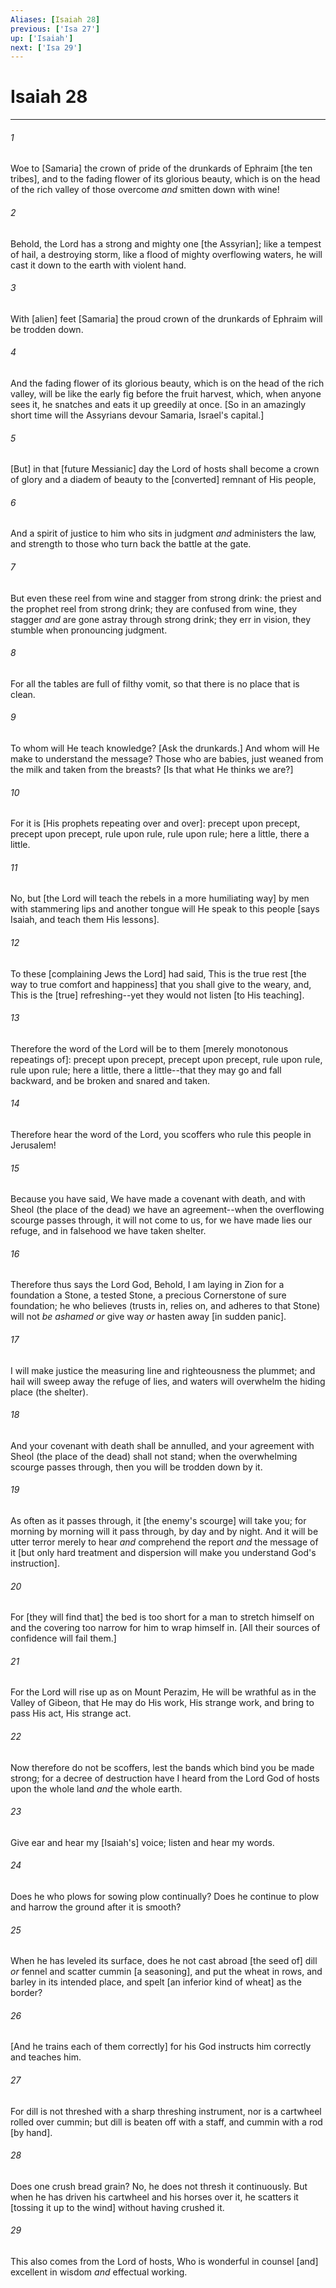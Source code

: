 ```yaml
---
Aliases: [Isaiah 28]
previous: ['Isa 27']
up: ['Isaiah']
next: ['Isa 29']
---
```

# Isaiah 28

***














###### 1 






Woe to [Samaria] the crown of pride of the drunkards of Ephraim [the ten tribes], and to the fading flower of its glorious beauty, which is on the head of the rich valley of those overcome _and_ smitten down with wine! 













###### 2 






Behold, the Lord has a strong and mighty one [the Assyrian]; like a tempest of hail, a destroying storm, like a flood of mighty overflowing waters, he will cast it down to the earth with violent hand. 













###### 3 






With [alien] feet [Samaria] the proud crown of the drunkards of Ephraim will be trodden down. 













###### 4 






And the fading flower of its glorious beauty, which is on the head of the rich valley, will be like the early fig before the fruit harvest, which, when anyone sees it, he snatches and eats it up greedily at once. [So in an amazingly short time will the Assyrians devour Samaria, Israel's capital.] 













###### 5 






[But] in that [future Messianic] day the Lord of hosts shall become a crown of glory and a diadem of beauty to the [converted] remnant of His people, 













###### 6 






And a spirit of justice to him who sits in judgment _and_ administers the law, and strength to those who turn back the battle at the gate. 













###### 7 






But even these reel from wine and stagger from strong drink: the priest and the prophet reel from strong drink; they are confused from wine, they stagger _and_ are gone astray through strong drink; they err in vision, they stumble when pronouncing judgment. 













###### 8 






For all the tables are full of filthy vomit, so that there is no place that is clean. 













###### 9 






To whom will He teach knowledge? [Ask the drunkards.] And whom will He make to understand the message? Those who are babies, just weaned from the milk and taken from the breasts? [Is that what He thinks we are?] 













###### 10 






For it is [His prophets repeating over and over]: precept upon precept, precept upon precept, rule upon rule, rule upon rule; here a little, there a little. 













###### 11 






No, but [the Lord will teach the rebels in a more humiliating way] by men with stammering lips and another tongue will He speak to this people [says Isaiah, and teach them His lessons]. 













###### 12 






To these [complaining Jews the Lord] had said, This is the true rest [the way to true comfort and happiness] that you shall give to the weary, and, This is the [true] refreshing--yet they would not listen [to His teaching]. 













###### 13 






Therefore the word of the Lord will be to them [merely monotonous repeatings of]: precept upon precept, precept upon precept, rule upon rule, rule upon rule; here a little, there a little--that they may go and fall backward, and be broken and snared and taken. 













###### 14 






Therefore hear the word of the Lord, you scoffers who rule this people in Jerusalem! 













###### 15 






Because you have said, We have made a covenant with death, and with Sheol (the place of the dead) we have an agreement--when the overflowing scourge passes through, it will not come to us, for we have made lies our refuge, and in falsehood we have taken shelter. 













###### 16 






Therefore thus says the Lord God, Behold, I am laying in Zion for a foundation a Stone, a tested Stone, a precious Cornerstone of sure foundation; he who believes (trusts in, relies on, and adheres to that Stone) will not _be ashamed or_ give way _or_ hasten away [in sudden panic]. 













###### 17 






I will make justice the measuring line and righteousness the plummet; and hail will sweep away the refuge of lies, and waters will overwhelm the hiding place (the shelter). 













###### 18 






And your covenant with death shall be annulled, and your agreement with Sheol (the place of the dead) shall not stand; when the overwhelming scourge passes through, then you will be trodden down by it. 













###### 19 






As often as it passes through, it [the enemy's scourge] will take you; for morning by morning will it pass through, by day and by night. And it will be utter terror merely to hear _and_ comprehend the report _and_ the message of it [but only hard treatment and dispersion will make you understand God's instruction]. 













###### 20 






For [they will find that] the bed is too short for a man to stretch himself on and the covering too narrow for him to wrap himself in. [All their sources of confidence will fail them.] 













###### 21 






For the Lord will rise up as on Mount Perazim, He will be wrathful as in the Valley of Gibeon, that He may do His work, His strange work, and bring to pass His act, His strange act. 













###### 22 






Now therefore do not be scoffers, lest the bands which bind you be made strong; for a decree of destruction have I heard from the Lord God of hosts upon the whole land _and_ the whole earth. 













###### 23 






Give ear and hear my [Isaiah's] voice; listen and hear my words. 













###### 24 






Does he who plows for sowing plow continually? Does he continue to plow and harrow the ground after it is smooth? 













###### 25 






When he has leveled its surface, does he not cast abroad [the seed of] dill _or_ fennel and scatter cummin [a seasoning], and put the wheat in rows, and barley in its intended place, and spelt [an inferior kind of wheat] as the border? 













###### 26 






[And he trains each of them correctly] for his God instructs him correctly and teaches him. 













###### 27 






For dill is not threshed with a sharp threshing instrument, nor is a cartwheel rolled over cummin; but dill is beaten off with a staff, and cummin with a rod [by hand]. 













###### 28 






Does one crush bread grain? No, he does not thresh it continuously. But when he has driven his cartwheel and his horses over it, he scatters it [tossing it up to the wind] without having crushed it. 













###### 29 






This also comes from the Lord of hosts, Who is wonderful in counsel [and] excellent in wisdom _and_ effectual working.
